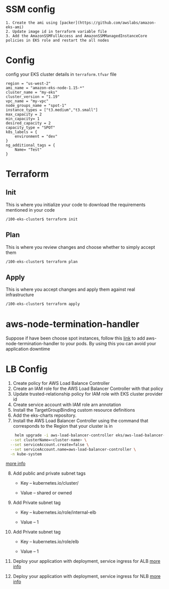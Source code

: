 # SSM config
    1. Create the ami using [packer](https://github.com/awslabs/amazon-eks-ami)
    2. Update image id in terraform variable file
    3. Add the AmazonSSMFullAccess and AmazonSSMManagedInstanceCore policies in EKS role and restart the all nodes 
    
# Config
config your EKS cluster details in `terraform.tfvar` file
```note
region = "us-west-2"
ami_name = "amazon-eks-node-1.15-*"
cluster_name = "my-eks"
cluster_version = "1.19"
vpc_name = "my-vpc"
node_groups_name = "spot-1"
instance_types = ["t3.medium","t3.small"]
max_capacity = 2
min_capacity= 1
desired_capacity = 2
capacity_type = "SPOT"
k8s_labels = {
    environment = "dev"
}
ng_additional_tags = {
    Name= "Test"
}
```
# Terraform

## Init
This is where you initialize your code to download the requirements mentioned in your code
```bash
/100-eks-cluster$ terraform init
```
## Plan
This is where you review changes and choose whether to simply accept them
```bash
/100-eks-cluster$ terraform plan
```
## Apply
This is where you accept changes and apply them against real infrastructure
```bash
/100-eks-cluster$ terraform apply
```
# aws-node-termination-handler
Suppose if have been choose spot instances, follow this [link](https://artifacthub.io/packages/helm/aws/aws-node-termination-handler) to add aws-node-termination-handler to your pods. By using this  you can avoid  your application downtime

# LB Config
1. Create policy for AWS Load Balance Controller
2. Create an IAM role for the AWS Load Balancer Controller with that policy
3. Update trusted-relationship policy for IAM role with EKS cluster provider id
4. Create service account with IAM role arn annotation
5. Install the TargetGroupBinding custom resource definitions
6. Add the eks-charts repository.
7. Install the AWS Load Balancer Controller using the command that corresponds to the Region that your cluster is in
```bash
    helm upgrade -i aws-load-balancer-controller eks/aws-load-balancer-controller \
  --set clusterName=<cluster-name> \
  --set serviceAccount.create=false \
  --set serviceAccount.name=aws-load-balancer-controller \
  -n kube-system
```
[more info](https://docs.aws.amazon.com/eks/latest/userguide/aws-load-balancer-controller.html)

8. Add public and private subnet tags

    - Key – kubernetes.io/cluster/<cluster-name>

    - Value – shared or owned

9. Add Private subnet tag

    - Key – kubernetes.io/role/internal-elb

    - Value – 1

10. Add Private subnet tag

    - Key – kubernetes.io/role/elb

    - Value – 1

11. Deploy your application with deployment, service ingress for ALB [more info](https://docs.aws.amazon.com/eks/latest/userguide/alb-ingress.html) 


12. Deploy your application with deployment, service ingress for NLB [more info](https://docs.aws.amazon.com/eks/latest/userguide/load-balancing.html) 
    
